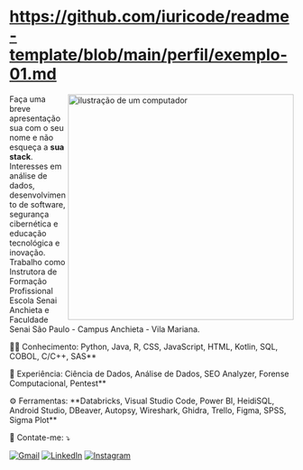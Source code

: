 # https://github.com/iuricode/readme-template/blob/main/perfil/exemplo-01.md

<img src="https://raw.githubusercontent.com/MicaelliMedeiros/micaellimedeiros/master/image/computer-illustration.png" alt="ilustração de um computador" min-width="400px" max-width="400px" width="400px" align="right">

<p align="left"> 
  Faça uma breve apresentação sua com o seu nome e não esqueça a <strong>sua stack</strong>.<br>
Interesses em análise de dados, desenvolvimento de software, segurança cibernética e educação tecnológica e inovação. 
  Trabalho como Instrutora de Formação Profissional Escola Senai Anchieta e Faculdade Senai São Paulo - Campus Anchieta - Vila Mariana.
</p>

<p align="left">
  👩‍💻 Conhecimento: Python, Java, R, CSS, JavaScript, HTML, Kotlin, SQL, COBOL, C/C++, SAS**
</p>

<p align="left">
  💼 Experiência: Ciência de Dados, Análise de Dados, SEO Analyzer, Forense Computacional, Pentest**
</p>

<p align="left">
  ⚙️ Ferramentas: **Databricks, Visual Studio Code, Power BI, HeidiSQL, Android Studio, DBeaver, Autopsy, Wireshark, Ghidra, Trello, Figma, SPSS, Sigma Plot**
</p>

<p align="left">
  💌 Contate-me: ⤵️
</p>

<p align="left">
  <a href="#" title="Gmail">
  <img src="https://img.shields.io/badge/-Gmail-FF0000?style=flat-square&labelColor=FF0000&logo=gmail&logoColor=white&link=tejo.nadjila@gmail.com" alt="Gmail"/></a>
  <a href="#" title="LinkedIn">
  <img src="https://img.shields.io/badge/-Linkedin-0e76a8?style=flat-square&logo=Linkedin&logoColor=white&link=https://br.linkedin.com/in/nadjila" alt="LinkedIn"/></a>
  <a href="#" title="Instagram">
  <img src="https://img.shields.io/badge/-Instagram-DF0174?style=flat-square&labelColor=DF0174&logo=instagram&logoColor=white&link=https://www.instagram.com/nadjilatejo/" alt="Instagram"/></a>
</p>
